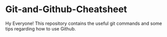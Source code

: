 # Git-and-Github-Cheatsheet
Hy Everyone!
This repository contains the useful git commands and some tips regarding how to use Github. 
